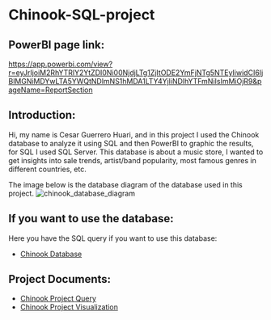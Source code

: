 # Chinook-SQL-project

## PowerBI page link:  
https://app.powerbi.com/view?r=eyJrIjoiM2RhYTRlY2YtZDI0Ni00NjdjLTg1ZjItODE2YmFjNTg5NTEyIiwidCI6IjBlMGNiMDYwLTA5YWQtNDlmNS1hMDA1LTY4YjliNDlhYTFmNiIsImMiOjR9&pageName=ReportSection 

## Introduction:
Hi, my name is Cesar Guerrero Huari, and in this project I used the Chinook database to analyze it using SQL and then PowerBI to graphic the results, for SQL I used SQL Server. This database is about a music store, I wanted to get insights into sale trends, artist/band popularity, most famous genres in different countries, etc.

The image below is the database diagram of the database used in this project.
![chinook_database_diagram](https://github.com/guerreroHC/Chinook-SQL-project/assets/101949052/acc57a06-8d96-4cfa-8ac4-31f4bcc63f49)

## If you want to use the database:
Here you have the SQL query if you want to use this database:
- [Chinook Database](db_chinook.sql)

## Project Documents:
- [Chinook Project Query](Chinook_project_query.sql)
- [Chinook Project Visualization](Chinook_project_visualization.pdf)







